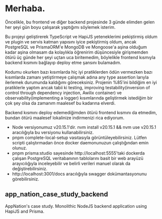 # Merhaba.

Öncelikle, bu frontend ve diğer backend projesinde 3 günde elimden gelen her şeyi gün boyu çalışarak yaptığımı söylemek isterim.

Bu projeyi geliştirerek TypeScript ve HapiJS yeteneklerimi pekiştirmiş oldum ve plugin ve servis katman yapısını iyice pekiştirmiş oldum, ancak PostgreSQL ve PrismaORM'e MongoDB ve Mongoose'a aşina olduğum kadar aşina olmasam da kolaylıkla öğrenirim düşüncesiyle girişmemden ötürü üç günde her şeyi uçtan uca biritemedim, böylelikle frontend kısmıyla backend kısmını bağlayıp deploy etme şansını bulamadım.

Kodumu okurken bazı kısımlarda hiç iyi pratiklerden ödün vermezken bazı kısımlarda zamanı yetiştirmeye çalışmak adına any type assertion larıyla ilerlemek durumunda kaldığımı göreceksiniz.
Projenin %85'ini bildiğim en iyi pratiklerle yaptım ancak tabii ki testing, improving testability(inversion of control through dependency injection, Awilix container) ve observability(implementing a logger) kısımlarında geliştirmek istediğim bir çok şey olsa da zamanım maalesef bu kadarına elverdi.

Backend kısmını deploy edemediğimden ötürü frontend kısmını da etmedim, bundan ötürü maalesef lokalinize indirmenizi rica ediyorum.

- Node versiyonumuz v20.15.1'dir. nvm install v20.15.1 && nvm use v20.15.1 aracılığıyla bu versiyonu kullanabilirsiniz.
- pnpm complete-local-setup vasıtasıyla görüntüleyebilirsiniz. Lütfen scripti çalıştırmadan önce docker daemonunuzun çalıştığından emin olunuz.
- pnpm prisma:studio sayesinde http://localhost:5555'taki dockerda çalışan PostgreSQL veritabanının tablolarını basit bir web arayüzü arayıcılığıyla inceleyebilir ve belirli verileri manuel olarak da değiştirebilirsiniz.
- http://localhost:3001/docs aracılığıyla swagger dokümantasyonunu görebilirsiniz.

## app_nation_case_study_backend

AppNation's case study. Monolithic NodeJS backend application using HapiJS and Prisma.
